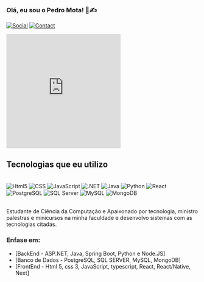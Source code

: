 
### Olá, eu sou o Pedro Mota! 🫠✍️

[![Social](https://img.shields.io/badge/LinkedIn-0077B5?style=for-the-badge&logo=linkedin&logoColor=white)](https://www.linkedin.com/in/pedro-vinicius-dev/)
[![Contact](https://img.shields.io/badge/WhatsApp-25D366?style=for-the-badge&logo=whatsapp&logoColor=white)](https://wa.me/5571997335956)

<!-- Inclua o código do jogo da cobra aqui -->
<iframe src="https://your-snake-game-url.com" width="300" height="300" frameborder="0" scrolling="no"></iframe>

## Tecnologias que eu utilizo 
<div style="display: inline_block"><br/>
  <img align="center" alt="Html5" src="https://img.shields.io/badge/HTML5-E34F26?style=for-the-badge&logo=html5&logoColor=white">
  <img align="center" alt="CSS" src="https://img.shields.io/badge/CSS3-1572B6?style=for-the-badge&logo=css3&logoColor=white">
  <img align="center" alt="JavaScript" src="https://img.shields.io/badge/JavaScript-F7DF1E?style=for-the-badge&logo=javascript&logoColor=black">
  <img align="center" alt=".NET" src="https://img.shields.io/badge/.NET-5C2D91?style=for-the-badge&logo=.net&logoColor=white">
  <img align="center" alt="Java" src="https://img.shields.io/badge/Java-ED8B00?style=for-the-badge&logo=openjdk&logoColor=white">
  <img align="center" alt="Python" src="https://img.shields.io/badge/Python-14354C?style=for-the-badge&logo=python&logoColor=white">
  <img align="center" alt="React" src="https://img.shields.io/badge/React-61DAFB?style=for-the-badge&logo=react&logoColor=black">
  <!-- Adicione os ícones das tecnologias que faltam -->
  <img align="center" alt="PostgreSQL" src="https://img.shields.io/badge/PostgreSQL-336791?style=for-the-badge&logo=postgresql&logoColor=white">
  <img align="center" alt="SQL Server" src="https://img.shields.io/badge/SQL%20Server-CC2927?style=for-the-badge&logo=microsoft-sql-server&logoColor=white">
  <img align="center" alt="MySQL" src="https://img.shields.io/badge/MySQL-4479A1?style=for-the-badge&logo=mysql&logoColor=white">
  <img align="center" alt="MongoDB" src="https://img.shields.io/badge/MongoDB-47A248?style=for-the-badge&logo=mongodb&logoColor=white">
  <!-- Adicione mais ícones conforme necessário -->
</div><br />

Estudante de Ciência da Computação e Apaixonado por tecnologia, ministro palestras e minicursos na minha faculdade e desenvolvo sistemas com as tecnologias citadas.

### Enfase em:
- [BackEnd - ASP.NET, Java, Spring Boot, Python e Node.JS]
- [Banco de Dados - PostgreSQL, SQL SERVER, MySQL, MongoDB]
- [FrontEnd - Html 5, css 3, JavaScript, typescript, React, React/Native, Next]
